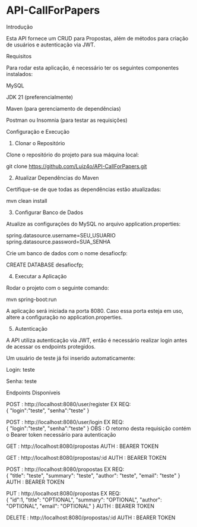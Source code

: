 ﻿# API-CallForPapers

 Introdução

Esta API fornece um CRUD para Propostas, além de métodos para criação de usuários e autenticação via JWT.

Requisitos

Para rodar esta aplicação, é necessário ter os seguintes componentes instalados:

MySQL

JDK 21 (preferencialmente)

Maven (para gerenciamento de dependências)

Postman ou Insomnia (para testar as requisições)

Configuração e Execução

1. Clonar o Repositório

Clone o repositório do projeto para sua máquina local:

git clone https://github.com/Luiz4o/API-CallForPapers.git

2. Atualizar Dependências do Maven

Certifique-se de que todas as dependências estão atualizadas:

mvn clean install

3. Configurar Banco de Dados

Atualize as configurações do MySQL no arquivo application.properties:

spring.datasource.username=SEU_USUARIO
spring.datasource.password=SUA_SENHA

Crie um banco de dados com o nome desafiocfp:

CREATE DATABASE desafiocfp;

4. Executar a Aplicação

Rodar o projeto com o seguinte comando:

mvn spring-boot:run

A aplicação será iniciada na porta 8080. Caso essa porta esteja em uso, altere a configuração no application.properties.

5. Autenticação

A API utiliza autenticação via JWT, então é necessário realizar login antes de acessar os endpoints protegidos.

Um usuário de teste já foi inserido automaticamente:

Login: teste

Senha: teste

Endpoints Disponíveis

POST : http://localhost:8080/user/register
EX REQ:  
    {
      "login":"teste",
      "senha":"teste"
    }

POST : http://localhost:8080/user/login
EX REQ:  
    {
      "login":"teste",
      "senha":"teste"
    }
OBS : O retorno desta requisição contém o Bearer token necessário para autenticação

GET : http://localhost:8080/propostas
AUTH : BEARER TOKEN

GET : http://localhost:8080/propostas/:id
AUTH : BEARER TOKEN

POST : http://localhost:8080/propostas
EX REQ:  
    {
	    "title": "teste",
     	"summary": "teste",
	    "author": "teste",
	    "email": "teste"
    }
AUTH : BEARER TOKEN

PUT : http://localhost:8080/propostas
EX REQ:  
    {
      "id":1,
	    "title": "OPTIONAL",
     	"summary": "OPTIONAL",
	    "author": "OPTIONAL",
	    "email": "OPTIONAL"
    }
AUTH : BEARER TOKEN

DELETE : http://localhost:8080/propostas/:id
AUTH : BEARER TOKEN

